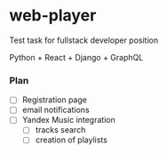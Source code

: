 # web-player
Test task for fullstack developer position


Python + React + Django + GraphQL

### Plan
 - [ ] Registration page
 - [ ] email notifications
 - [ ] Yandex Music integration
   - [ ] tracks search 
   - [ ] creation of playlists
